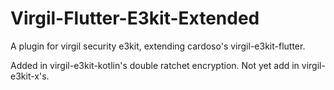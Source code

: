 # Virgil-Flutter-E3kit-Extended

A plugin for virgil security e3kit, extending cardoso's virgil-e3kit-flutter. 

Added in virgil-e3kit-kotlin's double ratchet encryption. Not yet add in virgil-e3kit-x's. 
